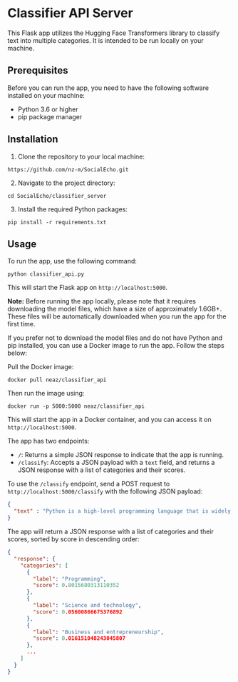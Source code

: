 # Classifier API Server

This Flask app utilizes the Hugging Face Transformers library to classify text into multiple categories. It is intended to be run locally on your machine.

## Prerequisites

Before you can run the app, you need to have the following software installed on your machine:

- Python 3.6 or higher
- pip package manager

## Installation

1. Clone the repository to your local machine:

```
https://github.com/nz-m/SocialEcho.git
```

2. Navigate to the project directory:

```
cd SocialEcho/classifier_server
```

3. Install the required Python packages:

```
pip install -r requirements.txt
```

## Usage

To run the app, use the following command:

```
python classifier_api.py
```

This will start the Flask app on `http://localhost:5000`.

**Note:** Before running the app locally, please note that it requires downloading the model files, which have a size of approximately 1.6GB+. These files will be automatically downloaded when you run the app for the first time.

If you prefer not to download the model files and do not have Python and pip installed, you can use a Docker image to run the app. Follow the steps below:

Pull the Docker image:

```
docker pull neaz/classifier_api
```

Then run the image using:

```
docker run -p 5000:5000 neaz/classifier_api
```

This will start the app in a Docker container, and you can access it on `http://localhost:5000`.

The app has two endpoints:

- `/`: Returns a simple JSON response to indicate that the app is running.
- `/classify`: Accepts a JSON payload with a `text` field, and returns a JSON response with a list of categories and their scores.

To use the `/classify` endpoint, send a POST request to `http://localhost:5000/classify` with the following JSON payload:

```json
{
  "text" : "Python is a high-level programming language that is widely used for web development, scientific computing, data analysis, artificial intelligence, and more."
}
```

The app will return a JSON response with a list of categories and their scores, sorted by score in descending order:

```json
{
  "response": {
    "categories": [
      {
        "label": "Programming",
        "score": 0.8015680313110352
      },
      {
        "label": "Science and technology",
        "score": 0.05600866675376892
      },
      {
        "label": "Business and entrepreneurship",
        "score": 0.016151048243045807
      },
      ...
    ]
  }
}
```